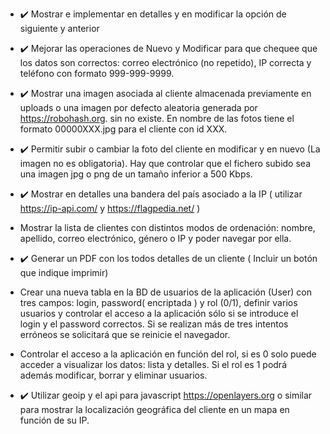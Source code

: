 - ✔️ Mostrar e implementar en detalles y en modificar la opción de siguiente y anterior

- ✔️ Mejorar las operaciones de Nuevo y Modificar para que chequee que los datos son correctos:  correo electrónico (no repetido), IP correcta y  teléfono con formato 999-999-9999.

- ✔️ Mostrar una imagen asociada al cliente almacenada previamente en uploads o una imagen por defecto aleatoria generada por https://robohash.org.  sin no existe. En nombre de las fotos tiene el formato 00000XXX.jpg para el cliente con id XXX.

- ✔️ Permitir subir o cambiar la foto del cliente en modificar y en nuevo (La imagen no es obligatoria). Hay que controlar que el fichero subido sea una imagen jpg  o png de un tamaño inferior a 500 Kbps. 

- ✔️ Mostrar en detalles una bandera del país asociado a la IP ( utilizar https://ip-api.com/  y  https://flagpedia.net/ )

- Mostrar la lista de clientes con distintos modos de ordenación: nombre, apellido, correo electrónico, género o IP y poder navegar por ella. 

- ✔️ Generar un PDF con los todos detalles de un cliente ( Incluir un botón que indique imprimir)

- Crear una nueva tabla en la BD de usuarios de la aplicación (User)  con tres campos: login, password( encriptada )  y rol (0/1), definir varios usuarios y controlar el acceso a la aplicación sólo si se introduce el login y el password correctos. Si se realizan más de tres intentos erróneos se solicitará que se reinicie el navegador.

- Controlar el acceso a la aplicación en función del rol, si es 0 solo puede acceder a visualizar los datos: lista y detalles. Si el rol es 1 podrá además modificar, borrar y eliminar usuarios.

- ✔️ Utilizar geoip y el api para javascript https://openlayers.org o similar para mostrar la localización geográfica del cliente  en un mapa en función de su IP.
